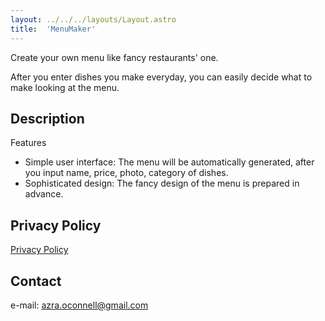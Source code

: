 ```yaml
---
layout: ../../../layouts/Layout.astro
title:  'MenuMaker'
---
```


Create your own menu like fancy restaurants' one.

After you enter dishes you make everyday, you can easily decide what to make looking at the menu.

## Description

Features

- Simple user interface: The menu will be automatically generated, after you input name, price, photo, category of dishes.  
- Sophisticated design: The fancy design of the menu is prepared in advance.

## Privacy Policy

[Privacy Policy](/apps/menumaker/privacy_policy/)


## Contact
e-mail: azra.oconnell@gmail.com